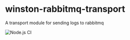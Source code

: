 # winston-rabbitmq-transport
A transport module for sending logs to rabbitmq 


![Node.js CI](https://github.com/debarghyab/winston-rabbitmq-transport/workflows/Node.js%20CI/badge.svg?branch=master)
